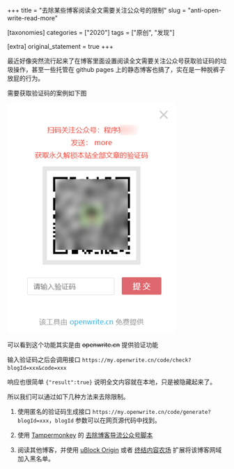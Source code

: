 +++
title = "去除某些博客阅读全文需要关注公众号的限制"
slug = "anti-open-write-read-more"

[taxonomies]
categories = ["2020"]
tags = ["原创", "发现"]

[extra]
original_statement = true
+++

最近好像突然流行起来了在博客里面设置阅读全文需要关注公众号获取验证码的垃圾操作，甚至一些托管在 github pages 上的静态博客也搞了，实在是一种脱裤子放屁的行为。

<!-- more -->

需要获取验证码的案例如下图

![open-write-read-more](/image/2020/08/open-write-read-more.bmp)

可以看到这个功能其实是由 ~~openwrite.cn~~ 提供验证功能

输入验证码之后会调用接口 `https://my.openwrite.cn/code/check?blogId=xxx&code=xxx`

响应也很简单 `{"result":true}` 说明全文内容就在本地，只是被隐藏起来了。


所以我们可以通过如下几种方法来去除限制。

1. 使用匿名的验证码生成接口 `https://my.openwrite.cn/code/generate?blogId=xxx`，`blogId` 参数可以在网页源代码中找到。

2. 使用 [Tampermonkey](https://www.tampermonkey.net/) 的 [去除博客导流公众号脚本
](https://greasyfork.org/zh-TW/scripts/392670-%E5%8E%BB%E9%99%A4%E5%8D%9A%E5%AE%A2%E5%AF%BC%E6%B5%81%E5%85%AC%E4%BC%97%E5%8F%B7/code?version=824775)

3. 阅读其他博客，并使用 [uBlock Origin](https://chrome.google.com/webstore/detail/ublock-origin/cjpalhdlnbpafiamejdnhcphjbkeiagm?hl=zh-CN) 或者 [终结内容农场](https://chrome.google.com/webstore/detail/content-farm-terminator/lcghoajegeldpfkfaejegfobkapnemjl?hl=zh-CN) 扩展将该博客网域加入黑名单。